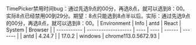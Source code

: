 TimePicker禁用时间bug：通过先选9点的00分，再选8点，就可以选到8：00。实际8点已经禁用00到29分。期望：8点只能选到8点半以后。实际：通过先选9点的00分，再选8点，就可以选到8：00。| Environment | Info | antd | React | System | Browser | | ----------- | ------------------- | ---- | ---- | ------ | ------- | | antd | 4.24.7 | | 17.0.2 | windows | chrome113.0.5672.93 |
